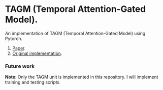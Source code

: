 # TAGM (Temporal Attention-Gated Model).
An implementation of TAGM (Temporal Attention-Gated Model) using Pytorch.
1. [Paper](https://arxiv.org/abs/1612.00385).
2. [Original implementation](https://github.com/wenjiepei/TAGM).

### Future work
**Note**: Only the TAGM unit is implemented in this repository. I will implement training and testing scripts.

